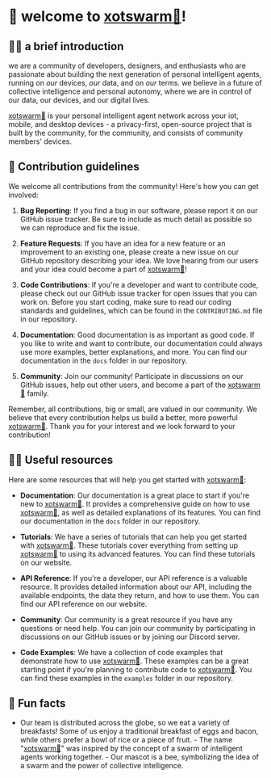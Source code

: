 # 👋 welcome to [xotswarm🐝](https://github.com/xotswarm)!

## 🙋‍♀️ a brief introduction

we are a community of developers, designers, and enthusiasts who are passionate
about building the next generation of personal intelligent agents, running on
_our_ devices, _our_ data, and on _our_ terms.  we believe in a future of
collective intelligence and personal autonomy, where we are in control of our
data, our devices, and our digital lives.

[xotswarm🐝](https://github.com/xotswarm) is your personal intelligent agent
network across your iot, mobile, and desktop devices - a privacy-first,
open-source project that is built by the community, for the community, and
consists of community members' devices.

## 🌈 Contribution guidelines

We welcome all contributions from the community! Here's how you can get
involved:

1. **Bug Reporting**: If you find a bug in our software, please report it on our
GitHub issue tracker. Be sure to include as much detail as possible so we can
reproduce and fix the issue.

2. **Feature Requests**: If you have an idea for a new feature or an improvement
to an existing one, please create a new issue on our GitHub repository
describing your idea. We love hearing from our users and your idea could become
a part of [xotswarm🐝](https://github.com/xotswarm)!

3. **Code Contributions**: If you're a developer and want to contribute code,
please check out our GitHub issue tracker for open issues that you can work on.
Before you start coding, make sure to read our coding standards and guidelines,
which can be found in the `CONTRIBUTING.md` file in our repository.

4. **Documentation**: Good documentation is as important as good code. If you
like to write and want to contribute, our documentation could always use more
examples, better explanations, and more. You can find our documentation in the
`docs` folder in our repository.

5. **Community**: Join our community! Participate in discussions on our GitHub
issues, help out other users, and become a part of the
[xotswarm🐝](https://github.com/xotswarm) family.

Remember, all contributions, big or small, are valued in our community. We
believe that every contribution helps us build a better, more powerful
[xotswarm🐝](https://github.com/xotswarm). Thank you for your interest and we
look forward to your contribution!

## 👩‍💻 Useful resources

Here are some resources that will help you get started with
[xotswarm🐝](https://github.com/xotswarm):

- **Documentation**: Our documentation is a great place to start if you're new
to [xotswarm🐝](https://github.com/xotswarm). It provides a comprehensive guide
on how to use [xotswarm🐝](https://github.com/xotswarm), as well as detailed
explanations of its features. You can find our documentation in the `docs`
folder in our repository.

- **Tutorials**: We have a series of tutorials that can help you get started
with [xotswarm🐝](https://github.com/xotswarm). These tutorials cover everything
from setting up [xotswarm🐝](https://github.com/xotswarm) to using its advanced
features. You can find these tutorials on our website.

- **API Reference**: If you're a developer, our API reference is a valuable
resource. It provides detailed information about our API, including the
available endpoints, the data they return, and how to use them. You can find our
API reference on our website.

- **Community**: Our community is a great resource if you have any questions or
need help. You can join our community by participating in discussions on our
GitHub issues or by joining our Discord server.

- **Code Examples**: We have a collection of code examples that demonstrate how
to use [xotswarm🐝](https://github.com/xotswarm). These examples can be a great
starting point if you're planning to contribute code to
[xotswarm🐝](https://github.com/xotswarm). You can find these examples in the
`examples` folder in our repository.

## 🍿 Fun facts

- Our team is distributed across the globe, so we eat a variety of breakfasts!
Some of us enjoy a traditional breakfast of eggs and bacon, while others prefer
a bowl of rice or a piece of fruit.  - The name
"[xotswarm🐝](https://github.com/xotswarm)" was inspired by the concept of a
swarm of intelligent agents working together.  - Our mascot is a bee,
symbolizing the idea of a swarm and the power of collective intelligence.
